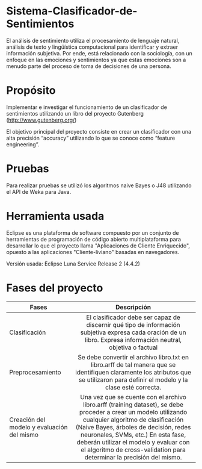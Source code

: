 # Sistema-Clasificador-de-Sentimientos
El análisis de sentimiento utiliza el procesamiento de lenguaje natural, análisis de texto y lingüística computacional para identificar y extraer información subjetiva. Por ende, está relacionado con la sociología, con un enfoque en las emociones y sentimientos ya que estas emociones son a menudo parte del proceso de toma de decisiones de una persona.

# Propósito
Implementar e investigar el funcionamiento de un clasificador de sentimientos utilizando un libro del proyecto Gutenberg (http://www.gutenberg.org/)

El objetivo principal del proyecto consiste en crear un clasificador con una alta precisión “accuracy” utilizando lo que se conoce como “feature engineering”.

# Pruebas
Para realizar pruebas se utilizó los algoritmos naive Bayes o J48 utilizando el API de Weka para Java.

# Herramienta usada
 Eclipse es una plataforma de software compuesto por un conjunto de herramientas de programación de código abierto multiplataforma para desarrollar lo que el proyecto llama "Aplicaciones de Cliente Enriquecido", opuesto a las aplicaciones "Cliente-liviano" basadas en navegadores.
 
 Versión usada: Eclipse Luna Service Release 2 (4.4.2)
 
 # Fases del proyecto

| Fases       | Descripción          |
| ------------- |:-------------:| 
| Clasificación      | El clasificador debe ser capaz de discernir qué tipo de información subjetiva expresa cada oración de un libro. Expresa información neutral, objetiva o factual| 
| Preprocesamiento     | Se debe convertir el archivo libro.txt en libro.arff de tal manera que se identifiquen claramente los atributos que se utilizaron para definir el modelo y la clase esté correcta.     |   
| Creación del modelo y evaluación del mismo | Una vez que se cuente con el archivo libro.arff (training dataset), se debe proceder a crear un modelo utilizando cualquier algoritmo de clasificación (Naive Bayes, árboles de decisión, redes neuronales, SVMs, etc.) En esta fase, deberán utilizar el modelo y evaluar con el algoritmo de cross-validation para determinar la precisión del mismo.      |   
